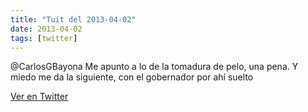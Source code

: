 ```yaml
---
title: "Tuit del 2013-04-02"
date: 2013-04-02
tags: [twitter]
---
```


@CarlosGBayona Me apunto a lo de la tomadura de pelo, una pena. Y miedo me da la siguiente, con el gobernador por ahí suelto



[Ver en Twitter](https://twitter.com/i/web/status/319182823909126144)
